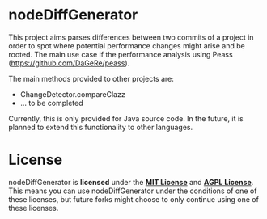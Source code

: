 nodeDiffGenerator
===================

This project aims parses differences between two commits of a project in order to spot where potential performance changes might arise and be rooted. The main use case if the performance analysis using Peass (https://github.com/DaGeRe/peass).

The main methods provided to other projects are:
- ChangeDetector.compareClazz
- ... to be completed

Currently, this is only provided for Java source code. In the future, it is planned to extend this functionality to other languages.

# License

nodeDiffGenerator is **licensed** under the **[MIT License]** and **[AGPL License]**. This means you can use nodeDiffGenerator under the conditions of one of these licenses, but future forks might choose to only continue using one of these licenses.

[MIT License]: https://github.com/DaGeRe/peass/blob/main/LICSENSE.MIT
[AGPL License]: https://github.com/DaGeRe/peass/blob/main/LICENSE.AGPL
